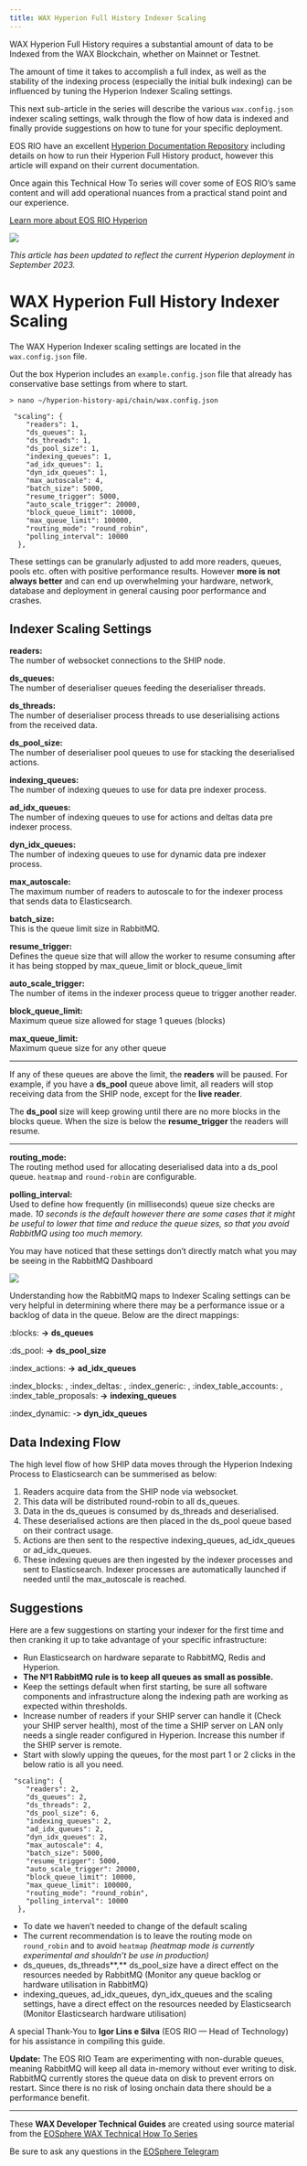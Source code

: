 ```yaml
---
title: WAX Hyperion Full History Indexer Scaling
---
```


WAX Hyperion Full History requires a substantial amount of data to be Indexed from the WAX Blockchain, whether on Mainnet or Testnet.

The amount of time it takes to accomplish a full index, as well as the stability of the indexing process (especially the initial bulk indexing) can be influenced by tuning the Hyperion Indexer Scaling settings.

This next sub-article in the series will describe the various  `wax.config.json`  indexer scaling settings, walk through the flow of how data is indexed and finally provide suggestions on how to tune for your specific deployment.

EOS RIO have an excellent  [Hyperion Documentation Repository](https://hyperion.docs.eosrio.io/)  including details on how to run their Hyperion Full History product, however this article will expand on their current documentation.

Once again this Technical How To series will cover some of EOS RIO’s same content and will add operational nuances from a practical stand point and our experience.

[Learn more about EOS RIO Hyperion](https://eosrio.io/hyperion/)

![](https://miro.medium.com/v2/resize:fit:598/0*KXa0o0Fa-YGqItzy.png)

_This article has been updated to reflect the current Hyperion deployment in September 2023._

# WAX Hyperion Full History Indexer Scaling

The WAX Hyperion Indexer scaling settings are located in the  `wax.config.json`  file.

Out the box Hyperion includes an  `example.config.json`  file that already has conservative base settings from where to start.

```
> nano ~/hyperion-history-api/chain/wax.config.json  
  
 "scaling": {  
    "readers": 1,  
    "ds_queues": 1,  
    "ds_threads": 1,  
    "ds_pool_size": 1,  
    "indexing_queues": 1,  
    "ad_idx_queues": 1,  
    "dyn_idx_queues": 1,  
    "max_autoscale": 4,  
    "batch_size": 5000,  
    "resume_trigger": 5000,  
    "auto_scale_trigger": 20000,  
    "block_queue_limit": 10000,  
    "max_queue_limit": 100000,  
    "routing_mode": "round_robin",  
    "polling_interval": 10000  
  },
```

These settings can be granularly adjusted to add more readers, queues, pools etc. often with positive performance results. However  **more is not always better**  and can end up overwhelming your hardware, network, database and deployment in general causing poor performance and crashes.

## **Indexer Scaling Settings**

**readers:**  
The number of websocket connections to the SHIP node.

**ds_queues:**  
The number of deserialiser queues feeding the deserialiser threads.

**ds_threads:**  
The number of deserialiser process threads to use deserialising actions from the received data.

**ds_pool_size:**  
The number of deserialiser pool queues to use for stacking the deserialised actions.

**indexing_queues:**  
The number of indexing queues to use for data pre indexer process.

**ad_idx_queues:**  
The number of indexing queues to use for actions and deltas data pre indexer process.

**dyn_idx_queues:**  
The number of indexing queues to use for dynamic data pre indexer process.

**max_autoscale:**  
The maximum number of readers to autoscale to for the indexer process that sends data to Elasticsearch.

**batch_size:**  
This is the queue limit size in RabbitMQ.

**resume_trigger:**  
Defines the queue size that will allow the worker to resume consuming after it has being stopped by max_queue_limit or block_queue_limit

**auto_scale_trigger:**  
The number of items in the indexer process queue to trigger another reader.

**block_queue_limit:**  
Maximum queue size allowed for stage 1 queues (blocks)

**max_queue_limit:**  
Maximum queue size for any other queue

---
If any of these queues are above the limit, the  **readers**  will be paused. For example, if you have a  **ds_pool**  queue above limit, all readers will stop receiving data from the SHIP node, except for the  **live reader**.

The **ds_pool**  size will keep growing until there are no more blocks in the blocks queue. When the size is below the  **resume_trigger** the readers will resume.

---

**routing_mode:**  
The routing method used for allocating deserialised data into a ds_pool queue.  `heatmap`  and  `round-robin`  are configurable.

**polling_interval:**  
Used to define how frequently (in milliseconds) queue size checks are made.  _10 seconds is the default however there are some cases that it might be useful to lower that time and reduce the queue sizes, so that you avoid RabbitMQ using too much memory._

You may have noticed that these settings don’t directly match what you may be seeing in the RabbitMQ Dashboard

![](https://miro.medium.com/v2/resize:fit:700/1*7J6GV4L-8-rCeCLuICKAqg.png)

Understanding how the RabbitMQ maps to Indexer Scaling settings can be very helpful in determining where there may be a performance issue or a backlog of data in the queue. Below are the direct mappings:

:blocks:  **->**  **ds_queues**

:ds_pool:  **->**  **ds_pool_size**

:index_actions:  **->**  **ad_idx_queues**

:index_blocks: , :index_deltas: , :index_generic: , :index_table_accounts: , :index_table_proposals:  **->**  **indexing_queues**

:index_dynamic: -**> dyn_idx_queues**

## Data Indexing Flow

The high level flow of how SHIP data moves through the Hyperion Indexing Process to Elasticsearch can be summerised as below:

1.  Readers acquire data from the SHIP node via websocket.
2.  This data will be distributed round-robin to all ds_queues.
3.  Data in the ds_queues is consumed by ds_threads and deserialised.
4.  These deserialised actions are then placed in the ds_pool queue based on their contract usage.
5.  Actions are then sent to the respective indexing_queues, ad_idx_queues or ad_idx_queues.
6.  These indexing queues are then ingested by the indexer processes and sent to Elasticsearch. Indexer processes are automatically launched if needed until the max_autoscale is reached.

## **Suggestions**

Here are a few suggestions on starting your indexer for the first time and then cranking it up to take advantage of your specific infrastructure:

-   Run Elasticsearch on hardware separate to RabbitMQ, Redis and Hyperion.
-   **The №1 RabbitMQ rule is to keep all queues as small as possible.**
-   Keep the settings default when first starting, be sure all software components and infrastructure along the indexing path are working as expected within thresholds.
-   Increase number of readers if your SHIP server can handle it (Check your SHIP server health), most of the time a SHIP server on LAN only needs a single reader configured in Hyperion. Increase this number if the SHIP server is remote.
-   Start with slowly upping the queues, for the most part 1 or 2 clicks in the below ratio is all you need.

```
 "scaling": {  
    "readers": 2,  
    "ds_queues": 2,  
    "ds_threads": 2,  
    "ds_pool_size": 6,  
    "indexing_queues": 2,  
    "ad_idx_queues": 2,  
    "dyn_idx_queues": 2,  
    "max_autoscale": 4,  
    "batch_size": 5000,  
    "resume_trigger": 5000,  
    "auto_scale_trigger": 20000,  
    "block_queue_limit": 10000,  
    "max_queue_limit": 100000,  
    "routing_mode": "round_robin",  
    "polling_interval": 10000  
  },
```

-   To date we haven’t needed to change of the default scaling
-   The current recommendation is to leave the routing mode on  `round_robin`  and to avoid  `heatmap`  _(heatmap mode is currently experimental and shouldn’t be use in production)_
-   ds_queues, ds_threads**,** ds_pool_size have a direct effect on the resources needed by RabbitMQ (Monitor any queue backlog or hardware utilisation in RabbitMQ)
-   indexing_queues, ad_idx_queues, dyn_idx_queues and the scaling settings, have a direct effect on the resources needed by Elasticsearch (Monitor Elasticsearch hardware utilisation)

A special Thank-You to  **Igor Lins e Silva**  (EOS RIO — Head of Technology) for his assistance in compiling this guide.

**Update:** The EOS RIO Team are experimenting with non-durable queues, meaning RabbitMQ will keep all data in-memory without ever writing to disk. RabbitMQ currently stores the queue data on disk to prevent errors on restart. Since there is no risk of losing onchain data there should be a performance benefit.

  ---

These **WAX Developer Technical Guides** are created using source material from the [EOSphere WAX Technical How To Series](https://medium.com/eosphere/wax-technical-how-to/home)

Be sure to ask any questions in the  [EOSphere Telegram](https://t.me/eosphere_io)
